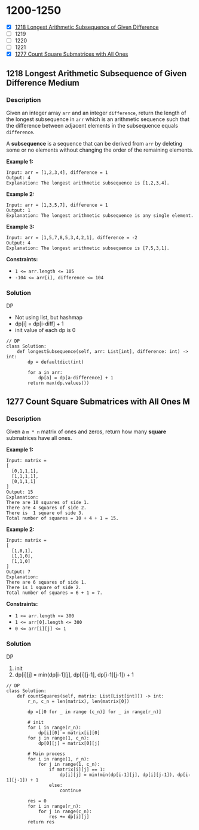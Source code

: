 # 1200-1250

* [x] [1218 Longest Arithmetic Subsequence of Given Difference](1200-1250.md#1218-longest-arithmetic-subsequence-of-given-difference-medium)
* [ ] 1219
* [ ] 1220
* [ ] 1221
* [x] [1277 Count Square Submatrices with All Ones](1200-1250.md#1277-count-square-submatrices-with-all-ones)

## 1218 Longest Arithmetic Subsequence of Given Difference Medium

### Description

Given an integer array `arr` and an integer `difference`, return the length of the longest subsequence in `arr` which is an arithmetic sequence such that the difference between adjacent elements in the subsequence equals `difference`.

A **subsequence** is a sequence that can be derived from `arr` by deleting some or no elements without changing the order of the remaining elements.

**Example 1:**

```
Input: arr = [1,2,3,4], difference = 1
Output: 4
Explanation: The longest arithmetic subsequence is [1,2,3,4].
```

**Example 2:**

```
Input: arr = [1,3,5,7], difference = 1
Output: 1
Explanation: The longest arithmetic subsequence is any single element.
```

**Example 3:**

```
Input: arr = [1,5,7,8,5,3,4,2,1], difference = -2
Output: 4
Explanation: The longest arithmetic subsequence is [7,5,3,1].
```

**Constraints:**

* `1 <= arr.length <= 105`
* `-104 <= arr[i], difference <= 104`

### Solution

DP

* Not using list, but hashmap
* dp\[i] = dp\[i-diff] + 1
* init value of each dp is 0

```
// DP
class Solution:
    def longestSubsequence(self, arr: List[int], difference: int) -> int:
        dp = defaultdict(int)

        for a in arr:
            dp[a] = dp[a-difference] + 1
        return max(dp.values())
```

## 1277 Count Square Submatrices with All Ones M

### Description



Given a `m * n` matrix of ones and zeros, return how many **square** submatrices have all ones.

&#x20;

**Example 1:**

```
Input: matrix =
[
  [0,1,1,1],
  [1,1,1,1],
  [0,1,1,1]
]
Output: 15
Explanation: 
There are 10 squares of side 1.
There are 4 squares of side 2.
There is  1 square of side 3.
Total number of squares = 10 + 4 + 1 = 15.
```

**Example 2:**

```
Input: matrix = 
[
  [1,0,1],
  [1,1,0],
  [1,1,0]
]
Output: 7
Explanation: 
There are 6 squares of side 1.  
There is 1 square of side 2. 
Total number of squares = 6 + 1 = 7.
```

&#x20;

**Constraints:**

* `1 <= arr.length <= 300`
* `1 <= arr[0].length <= 300`
* `0 <= arr[i][j] <= 1`

### Solution

DP&#x20;

1. init
2. dp\[i]\[j] = min(dp\[i-1]\[j], dp\[i]\[j-1], dp\[i-1]\[j-1]) + 1

```
// DP
class Solution:
    def countSquares(self, matrix: List[List[int]]) -> int:
        r_n, c_n = len(matrix), len(matrix[0])
        
        dp =[[0 for _ in range (c_n)] for _ in range(r_n)]
        
        # init
        for i in range(r_n):
            dp[i][0] = matrix[i][0]
        for j in range(1, c_n):
            dp[0][j] = matrix[0][j]
            
        # Main process
        for i in range(1, r_n):
            for j in range(1, c_n):
                if matrix[i][j] == 1:
                    dp[i][j] = min(min(dp[i-1][j], dp[i][j-1]), dp[i-1][j-1]) + 1
                else:
                    continue

        res = 0
        for i in range(r_n):
            for j in range(c_n):
                res += dp[i][j]
        return res
```
